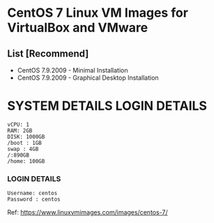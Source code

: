 # CentOS 7 Linux VM Images for VirtualBox and VMware
## List [Recommend]
* CentOS 7.9.2009 - Minimal Installation
* CentOS 7.9.2009 - Graphical Desktop Installation

# SYSTEM DETAILS	LOGIN DETAILS
```
vCPU: 1
RAM: 2GB
DISK: 1000GB
/boot : 1GB
swap : 4GB
/:890GB
/home: 100GB
```
### LOGIN DETAILS
```
Username: centos
Password : centos
```

Ref: https://www.linuxvmimages.com/images/centos-7/
